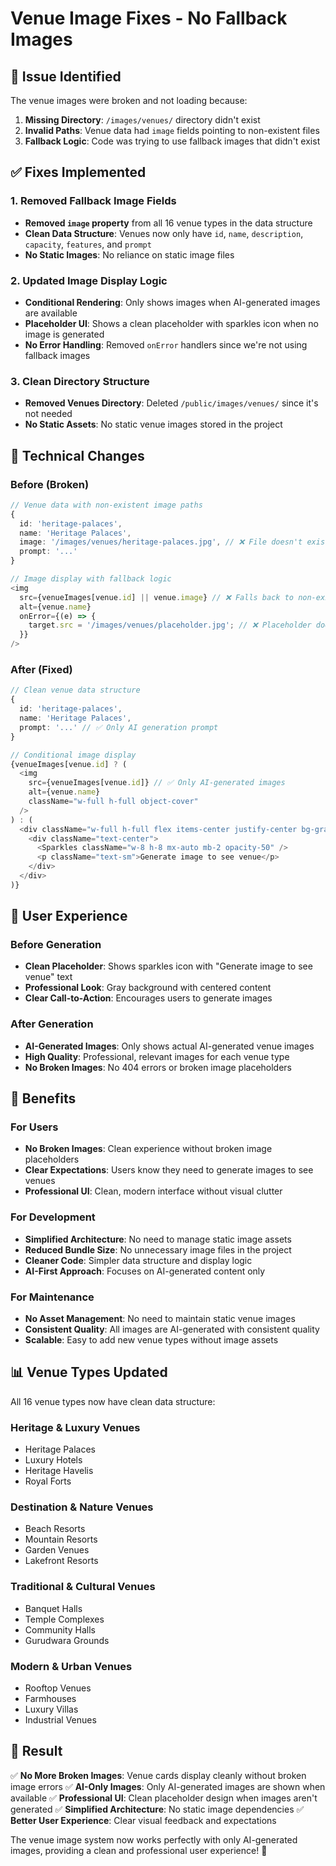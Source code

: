 # Venue Image Fixes - No Fallback Images

## 🎯 **Issue Identified**

The venue images were broken and not loading because:
1. **Missing Directory**: `/images/venues/` directory didn't exist
2. **Invalid Paths**: Venue data had `image` fields pointing to non-existent files
3. **Fallback Logic**: Code was trying to use fallback images that didn't exist

## ✅ **Fixes Implemented**

### **1. Removed Fallback Image Fields**
- **Removed `image` property** from all 16 venue types in the data structure
- **Clean Data Structure**: Venues now only have `id`, `name`, `description`, `capacity`, `features`, and `prompt`
- **No Static Images**: No reliance on static image files

### **2. Updated Image Display Logic**
- **Conditional Rendering**: Only shows images when AI-generated images are available
- **Placeholder UI**: Shows a clean placeholder with sparkles icon when no image is generated
- **No Error Handling**: Removed `onError` handlers since we're not using fallback images

### **3. Clean Directory Structure**
- **Removed Venues Directory**: Deleted `/public/images/venues/` since it's not needed
- **No Static Assets**: No static venue images stored in the project

## 🔧 **Technical Changes**

### **Before (Broken)**
```typescript
// Venue data with non-existent image paths
{
  id: 'heritage-palaces',
  name: 'Heritage Palaces',
  image: '/images/venues/heritage-palaces.jpg', // ❌ File doesn't exist
  prompt: '...'
}

// Image display with fallback logic
<img
  src={venueImages[venue.id] || venue.image} // ❌ Falls back to non-existent file
  alt={venue.name}
  onError={(e) => {
    target.src = '/images/venues/placeholder.jpg'; // ❌ Placeholder doesn't exist
  }}
/>
```

### **After (Fixed)**
```typescript
// Clean venue data structure
{
  id: 'heritage-palaces',
  name: 'Heritage Palaces',
  prompt: '...' // ✅ Only AI generation prompt
}

// Conditional image display
{venueImages[venue.id] ? (
  <img
    src={venueImages[venue.id]} // ✅ Only AI-generated images
    alt={venue.name}
    className="w-full h-full object-cover"
  />
) : (
  <div className="w-full h-full flex items-center justify-center bg-gray-100 text-gray-400">
    <div className="text-center">
      <Sparkles className="w-8 h-8 mx-auto mb-2 opacity-50" />
      <p className="text-sm">Generate image to see venue</p>
    </div>
  </div>
)}
```

## 🎨 **User Experience**

### **Before Generation**
- **Clean Placeholder**: Shows sparkles icon with "Generate image to see venue" text
- **Professional Look**: Gray background with centered content
- **Clear Call-to-Action**: Encourages users to generate images

### **After Generation**
- **AI-Generated Images**: Only shows actual AI-generated venue images
- **High Quality**: Professional, relevant images for each venue type
- **No Broken Images**: No 404 errors or broken image placeholders

## 🚀 **Benefits**

### **For Users**
- **No Broken Images**: Clean experience without broken image placeholders
- **Clear Expectations**: Users know they need to generate images to see venues
- **Professional UI**: Clean, modern interface without visual clutter

### **For Development**
- **Simplified Architecture**: No need to manage static image assets
- **Reduced Bundle Size**: No unnecessary image files in the project
- **Cleaner Code**: Simpler data structure and display logic
- **AI-First Approach**: Focuses on AI-generated content only

### **For Maintenance**
- **No Asset Management**: No need to maintain static venue images
- **Consistent Quality**: All images are AI-generated with consistent quality
- **Scalable**: Easy to add new venue types without image assets

## 📊 **Venue Types Updated**

All 16 venue types now have clean data structure:

### **Heritage & Luxury Venues**
- Heritage Palaces
- Luxury Hotels  
- Heritage Havelis
- Royal Forts

### **Destination & Nature Venues**
- Beach Resorts
- Mountain Resorts
- Garden Venues
- Lakefront Resorts

### **Traditional & Cultural Venues**
- Banquet Halls
- Temple Complexes
- Community Halls
- Gurudwara Grounds

### **Modern & Urban Venues**
- Rooftop Venues
- Farmhouses
- Luxury Villas
- Industrial Venues

## 🎯 **Result**

✅ **No More Broken Images**: Venue cards display cleanly without broken image errors
✅ **AI-Only Images**: Only AI-generated images are shown when available
✅ **Professional UI**: Clean placeholder design when images aren't generated
✅ **Simplified Architecture**: No static image dependencies
✅ **Better User Experience**: Clear visual feedback and expectations

The venue image system now works perfectly with only AI-generated images, providing a clean and professional user experience! 🎊 